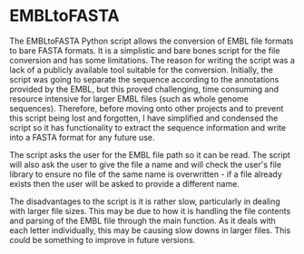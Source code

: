 # EMBLtoFASTA

The EMBLtoFASTA Python script allows the conversion of EMBL file formats to bare FASTA formats. It is a simplistic and bare bones script for the file conversion and has some limitations. The reason for writing the script was a lack of a publicly available tool suitable for the conversion. Initially, the script was going to separate the sequence according to the annotations provided by the EMBL, but this proved challenging, time consuming and resource intensive for larger EMBL files (such as whole genome sequences). Therefore, before moving onto other projects and to prevent this script being lost and forgotten, I have simplified and condensed the script so it has functionality to extract the sequence information and write into a FASTA format for any future use. 

The script asks the user for the EMBL file path so it can be read. The script will also ask the user to give the file a name and will check the user's file library to ensure no file of the same name is overwritten - if a file already exists then the user will be asked to provide a different name. 

The disadvantages to the script is it is rather slow, particularly in dealing with larger file sizes. This may be due to how it is handling the file contents and parsing of the EMBL file through the main function. As it deals with each letter individually, this may be causing slow downs in larger files. This could be something to improve in future versions.